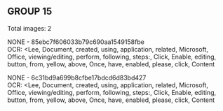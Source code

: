 ## GROUP 15
Total images: 2  

NONE - 85ebc7f606033b79c690aa1549158fbe  
OCR: <Lee, Document, created, using, application, related, Microsoft, Office, viewing/editing, perform, following, steps:, Click, Enable, editing, button, from, yellow, above, Once, have, enabled, please, click, Content  

NONE - 6c31bd9a699b8cfbe17bdcd6d83bd427  
OCR: <Lee, Document, created, using, application, related, Microsoft, Office, viewing/editing, perform, following, steps:, Click, Enable, editing, button, from, yellow, above, Once, have, enabled, please, click, Content  

